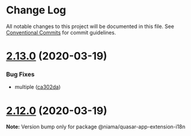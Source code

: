 # Change Log

All notable changes to this project will be documented in this file.
See [Conventional Commits](https://conventionalcommits.org) for commit guidelines.

# [2.13.0](https://github.com/niama-strategies/niama/compare/v2.7.1...v2.13.0) (2020-03-19)


### Bug Fixes

* multiple ([ca302da](https://github.com/niama-strategies/niama/commit/ca302da3ce4d56964595287d74e7f1d1761451f1))





# [2.12.0](https://github.com/niama-strategies/niama/compare/v2.7.1...v2.12.0) (2020-03-19)

**Note:** Version bump only for package @niama/quasar-app-extension-i18n

